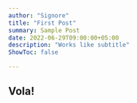```yaml
---
author: "Signore"
title: "First Post"
summary: Sample Post
date: 2022-06-29T09:00:00+05:00
description: "Works like subtitle"
ShowToc: false

---
```

## Vola!
